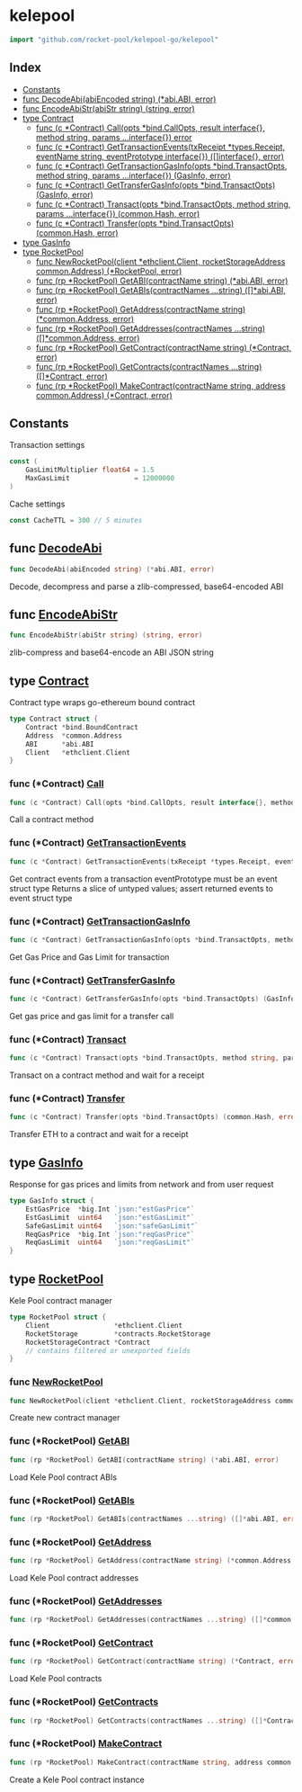 # kelepool

```go
import "github.com/rocket-pool/kelepool-go/kelepool"
```

## Index

- [Constants](<#constants>)
- [func DecodeAbi(abiEncoded string) (*abi.ABI, error)](<#func-decodeabi>)
- [func EncodeAbiStr(abiStr string) (string, error)](<#func-encodeabistr>)
- [type Contract](<#type-contract>)
  - [func (c *Contract) Call(opts *bind.CallOpts, result interface{}, method string, params ...interface{}) error](<#func-contract-call>)
  - [func (c *Contract) GetTransactionEvents(txReceipt *types.Receipt, eventName string, eventPrototype interface{}) ([]interface{}, error)](<#func-contract-gettransactionevents>)
  - [func (c *Contract) GetTransactionGasInfo(opts *bind.TransactOpts, method string, params ...interface{}) (GasInfo, error)](<#func-contract-gettransactiongasinfo>)
  - [func (c *Contract) GetTransferGasInfo(opts *bind.TransactOpts) (GasInfo, error)](<#func-contract-gettransfergasinfo>)
  - [func (c *Contract) Transact(opts *bind.TransactOpts, method string, params ...interface{}) (common.Hash, error)](<#func-contract-transact>)
  - [func (c *Contract) Transfer(opts *bind.TransactOpts) (common.Hash, error)](<#func-contract-transfer>)
- [type GasInfo](<#type-gasinfo>)
- [type RocketPool](<#type-kelepool>)
  - [func NewRocketPool(client *ethclient.Client, rocketStorageAddress common.Address) (*RocketPool, error)](<#func-newrocketpool>)
  - [func (rp *RocketPool) GetABI(contractName string) (*abi.ABI, error)](<#func-kelepool-getabi>)
  - [func (rp *RocketPool) GetABIs(contractNames ...string) ([]*abi.ABI, error)](<#func-kelepool-getabis>)
  - [func (rp *RocketPool) GetAddress(contractName string) (*common.Address, error)](<#func-kelepool-getaddress>)
  - [func (rp *RocketPool) GetAddresses(contractNames ...string) ([]*common.Address, error)](<#func-kelepool-getaddresses>)
  - [func (rp *RocketPool) GetContract(contractName string) (*Contract, error)](<#func-kelepool-getcontract>)
  - [func (rp *RocketPool) GetContracts(contractNames ...string) ([]*Contract, error)](<#func-kelepool-getcontracts>)
  - [func (rp *RocketPool) MakeContract(contractName string, address common.Address) (*Contract, error)](<#func-kelepool-makecontract>)


## Constants

Transaction settings

```go
const (
    GasLimitMultiplier float64 = 1.5
    MaxGasLimit                = 12000000
)
```

Cache settings

```go
const CacheTTL = 300 // 5 minutes
```

## func [DecodeAbi](<https://github.com/rocket-pool/kelepool-go/blob/release/kelepool/abi.go#L13>)

```go
func DecodeAbi(abiEncoded string) (*abi.ABI, error)
```

Decode\, decompress and parse a zlib\-compressed\, base64\-encoded ABI

## func [EncodeAbiStr](<https://github.com/rocket-pool/kelepool-go/blob/release/kelepool/abi.go#L44>)

```go
func EncodeAbiStr(abiStr string) (string, error)
```

zlib\-compress and base64\-encode an ABI JSON string

## type [Contract](<https://github.com/rocket-pool/kelepool-go/blob/release/kelepool/contract.go#L27-L32>)

Contract type wraps go\-ethereum bound contract

```go
type Contract struct {
    Contract *bind.BoundContract
    Address  *common.Address
    ABI      *abi.ABI
    Client   *ethclient.Client
}
```

### func \(\*Contract\) [Call](<https://github.com/rocket-pool/kelepool-go/blob/release/kelepool/contract.go#L46>)

```go
func (c *Contract) Call(opts *bind.CallOpts, result interface{}, method string, params ...interface{}) error
```

Call a contract method

### func \(\*Contract\) [GetTransactionEvents](<https://github.com/rocket-pool/kelepool-go/blob/release/kelepool/contract.go#L212>)

```go
func (c *Contract) GetTransactionEvents(txReceipt *types.Receipt, eventName string, eventPrototype interface{}) ([]interface{}, error)
```

Get contract events from a transaction eventPrototype must be an event struct type Returns a slice of untyped values; assert returned events to event struct type

### func \(\*Contract\) [GetTransactionGasInfo](<https://github.com/rocket-pool/kelepool-go/blob/release/kelepool/contract.go#L54>)

```go
func (c *Contract) GetTransactionGasInfo(opts *bind.TransactOpts, method string, params ...interface{}) (GasInfo, error)
```

Get Gas Price and Gas Limit for transaction

### func \(\*Contract\) [GetTransferGasInfo](<https://github.com/rocket-pool/kelepool-go/blob/release/kelepool/contract.go#L115>)

```go
func (c *Contract) GetTransferGasInfo(opts *bind.TransactOpts) (GasInfo, error)
```

Get gas price and gas limit for a transfer call

### func \(\*Contract\) [Transact](<https://github.com/rocket-pool/kelepool-go/blob/release/kelepool/contract.go#L88>)

```go
func (c *Contract) Transact(opts *bind.TransactOpts, method string, params ...interface{}) (common.Hash, error)
```

Transact on a contract method and wait for a receipt

### func \(\*Contract\) [Transfer](<https://github.com/rocket-pool/kelepool-go/blob/release/kelepool/contract.go#L143>)

```go
func (c *Contract) Transfer(opts *bind.TransactOpts) (common.Hash, error)
```

Transfer ETH to a contract and wait for a receipt

## type [GasInfo](<https://github.com/rocket-pool/kelepool-go/blob/release/kelepool/contract.go#L36-L42>)

Response for gas prices and limits from network and from user request

```go
type GasInfo struct {
    EstGasPrice  *big.Int `json:"estGasPrice"`
    EstGasLimit  uint64   `json:"estGasLimit"`
    SafeGasLimit uint64   `json:"safeGasLimit"`
    ReqGasPrice  *big.Int `json:"reqGasPrice"`
    ReqGasLimit  uint64   `json:"reqGasLimit"`
}
```

## type [RocketPool](<https://github.com/rocket-pool/kelepool-go/blob/release/kelepool/kelepool.go#L39-L49>)

Kele Pool contract manager

```go
type RocketPool struct {
    Client                *ethclient.Client
    RocketStorage         *contracts.RocketStorage
    RocketStorageContract *Contract
    // contains filtered or unexported fields
}
```

### func [NewRocketPool](<https://github.com/rocket-pool/kelepool-go/blob/release/kelepool/kelepool.go#L53>)

```go
func NewRocketPool(client *ethclient.Client, rocketStorageAddress common.Address) (*RocketPool, error)
```

Create new contract manager

### func \(\*RocketPool\) [GetABI](<https://github.com/rocket-pool/kelepool-go/blob/release/kelepool/kelepool.go#L142>)

```go
func (rp *RocketPool) GetABI(contractName string) (*abi.ABI, error)
```

Load Kele Pool contract ABIs

### func \(\*RocketPool\) [GetABIs](<https://github.com/rocket-pool/kelepool-go/blob/release/kelepool/kelepool.go#L175>)

```go
func (rp *RocketPool) GetABIs(contractNames ...string) ([]*abi.ABI, error)
```

### func \(\*RocketPool\) [GetAddress](<https://github.com/rocket-pool/kelepool-go/blob/release/kelepool/kelepool.go#L87>)

```go
func (rp *RocketPool) GetAddress(contractName string) (*common.Address, error)
```

Load Kele Pool contract addresses

### func \(\*RocketPool\) [GetAddresses](<https://github.com/rocket-pool/kelepool-go/blob/release/kelepool/kelepool.go#L114>)

```go
func (rp *RocketPool) GetAddresses(contractNames ...string) ([]*common.Address, error)
```

### func \(\*RocketPool\) [GetContract](<https://github.com/rocket-pool/kelepool-go/blob/release/kelepool/kelepool.go#L203>)

```go
func (rp *RocketPool) GetContract(contractName string) (*Contract, error)
```

Load Kele Pool contracts

### func \(\*RocketPool\) [GetContracts](<https://github.com/rocket-pool/kelepool-go/blob/release/kelepool/kelepool.go#L254>)

```go
func (rp *RocketPool) GetContracts(contractNames ...string) ([]*Contract, error)
```

### func \(\*RocketPool\) [MakeContract](<https://github.com/rocket-pool/kelepool-go/blob/release/kelepool/kelepool.go#L282>)

```go
func (rp *RocketPool) MakeContract(contractName string, address common.Address) (*Contract, error)
```

Create a Kele Pool contract instance

